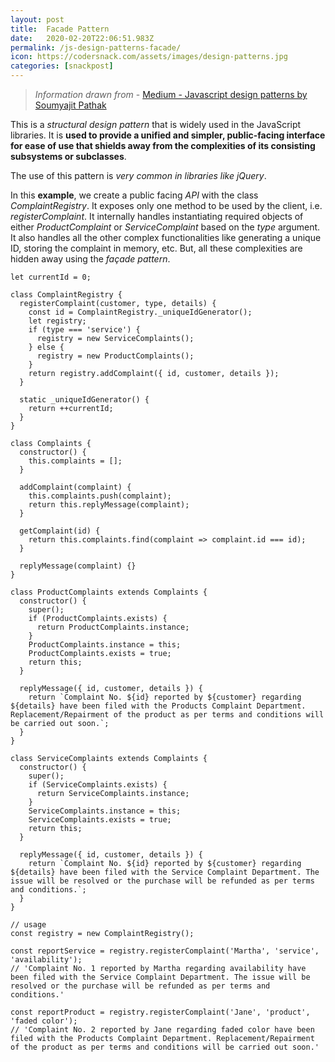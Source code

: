 ```yaml
---
layout: post
title:  Facade Pattern
date:   2020-02-20T22:06:51.983Z
permalink: /js-design-patterns-facade/
icon: https://codersnack.com/assets/images/design-patterns.jpg
categories: [snackpost]
---
```


> *Information drawn from* - [Medium - Javascript design patterns by Soumyajit Pathak](https://medium.com/better-programming/javascript-design-patterns-25f0faaaa15)

This is a *structural design pattern* that is widely used in the JavaScript libraries. It is **used to provide a unified and simpler, public-facing interface for ease of use that shields away from the complexities of its consisting subsystems or subclasses**.

The use of this pattern is *very common in libraries like jQuery*.

In this **example**, we create a public facing *API* with the class *ComplaintRegistry*. It exposes only one method to be used by the client, i.e. *registerComplaint*. It internally handles instantiating required objects of either *ProductComplaint* or *ServiceComplaint* based on the *type* argument. It also handles all the other complex functionalities like generating a unique ID, storing the complaint in memory, etc. But, all these complexities are hidden away using the *façade pattern*.

```
let currentId = 0;

class ComplaintRegistry {
  registerComplaint(customer, type, details) {
    const id = ComplaintRegistry._uniqueIdGenerator();
    let registry;
    if (type === 'service') {
      registry = new ServiceComplaints();
    } else {
      registry = new ProductComplaints();
    }
    return registry.addComplaint({ id, customer, details });
  }

  static _uniqueIdGenerator() {
    return ++currentId;
  }
}

class Complaints {
  constructor() {
    this.complaints = [];
  }

  addComplaint(complaint) {
    this.complaints.push(complaint);
    return this.replyMessage(complaint);
  }

  getComplaint(id) {
    return this.complaints.find(complaint => complaint.id === id);
  }

  replyMessage(complaint) {}
}

class ProductComplaints extends Complaints {
  constructor() {
    super();
    if (ProductComplaints.exists) {
      return ProductComplaints.instance;
    }
    ProductComplaints.instance = this;
    ProductComplaints.exists = true;
    return this;
  }

  replyMessage({ id, customer, details }) {
    return `Complaint No. ${id} reported by ${customer} regarding ${details} have been filed with the Products Complaint Department. Replacement/Repairment of the product as per terms and conditions will be carried out soon.`;
  }
}

class ServiceComplaints extends Complaints {
  constructor() {
    super();
    if (ServiceComplaints.exists) {
      return ServiceComplaints.instance;
    }
    ServiceComplaints.instance = this;
    ServiceComplaints.exists = true;
    return this;
  }

  replyMessage({ id, customer, details }) {
    return `Complaint No. ${id} reported by ${customer} regarding ${details} have been filed with the Service Complaint Department. The issue will be resolved or the purchase will be refunded as per terms and conditions.`;
  }
}

// usage
const registry = new ComplaintRegistry();

const reportService = registry.registerComplaint('Martha', 'service', 'availability');
// 'Complaint No. 1 reported by Martha regarding availability have been filed with the Service Complaint Department. The issue will be resolved or the purchase will be refunded as per terms and conditions.'

const reportProduct = registry.registerComplaint('Jane', 'product', 'faded color');
// 'Complaint No. 2 reported by Jane regarding faded color have been filed with the Products Complaint Department. Replacement/Repairment of the product as per terms and conditions will be carried out soon.'

```